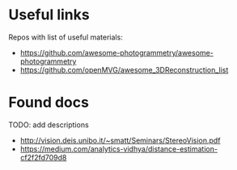 # Useful links
Repos with list of useful materials:
- https://github.com/awesome-photogrammetry/awesome-photogrammetry
- https://github.com/openMVG/awesome_3DReconstruction_list

# Found docs
TODO: add descriptions
- http://vision.deis.unibo.it/~smatt/Seminars/StereoVision.pdf
- https://medium.com/analytics-vidhya/distance-estimation-cf2f2fd709d8
